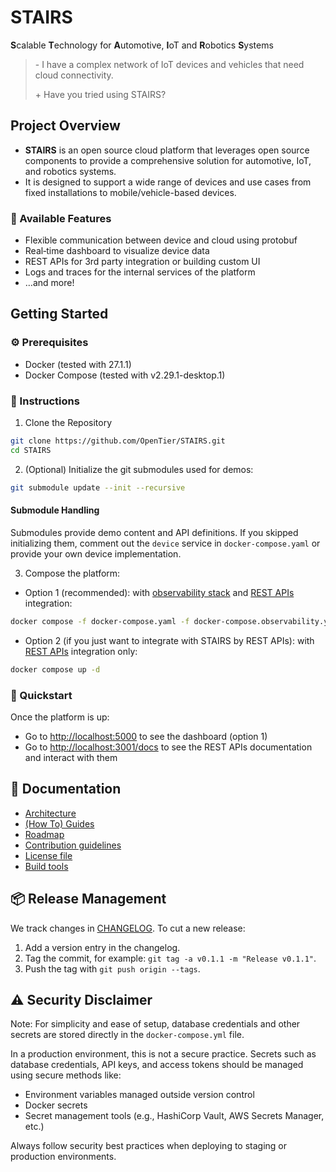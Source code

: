 <!--
Copyright (c) 2025 by OpenTier GmbH
SPDX‑FileCopyrightText: 2025 OpenTier GmbH
SPDX‑License‑Identifier: MIT

This file is part of OpenTier.

Permission is hereby granted, free of charge, to any person obtaining a copy
of this software and associated documentation files (the "Software"), to deal
in the Software without restriction, including without limitation the rights
to use, copy, modify, merge, publish, distribute, sublicense, and/or sell
copies of the Software, and to permit persons to whom the Software is
furnished to do so, subject to the following conditions:

The above copyright notice and this permission notice shall be included in all
copies or substantial portions of the Software.

THE SOFTWARE IS PROVIDED "AS IS", WITHOUT WARRANTY OF ANY KIND, EXPRESS OR
IMPLIED, INCLUDING BUT NOT LIMITED TO THE WARRANTIES OF MERCHANTABILITY,
FITNESS FOR A PARTICULAR PURPOSE AND NONINFRINGEMENT. IN NO EVENT SHALL THE
AUTHORS OR COPYRIGHT HOLDERS BE LIABLE FOR ANY CLAIM, DAMAGES OR OTHER
LIABILITY, WHETHER IN AN ACTION OF CONTRACT, TORT OR OTHERWISE, ARISING FROM,
OUT OF OR IN CONNECTION WITH THE SOFTWARE OR THE USE OR OTHER DEALINGS IN THE
SOFTWARE.
-->

# STAIRS

**S**calable **T**echnology for **A**utomotive, **I**oT and **R**obotics **S**ystems

> \- I have a complex network of IoT devices and vehicles that need cloud connectivity.
>
> \+ Have you tried using STAIRS?


## Project Overview

* **STAIRS** is an open source cloud platform that leverages open source components to provide a comprehensive solution for automotive, IoT, and robotics systems.
* It is designed to support a wide range of devices and use cases from fixed installations to mobile/vehicle-based devices.

### 🔑 Available Features
- Flexible communication between device and cloud using protobuf
- Real‑time dashboard to visualize device data
- REST APIs for 3rd party integration or building custom UI
- Logs and traces for the internal services of the platform
- …and more!

## Getting Started

### ⚙️ Prerequisites
- Docker (tested with 27.1.1)
- Docker Compose (tested with v2.29.1-desktop.1)

### 📃 Instructions

1. Clone the Repository

```sh
git clone https://github.com/OpenTier/STAIRS.git
cd STAIRS
```

2. (Optional) Initialize the git submodules used for demos:
```sh
git submodule update --init --recursive
```

#### Submodule Handling
Submodules provide demo content and API definitions. If you skipped initializing
them, comment out the `device` service in `docker-compose.yaml` or provide your
own device implementation.

3. Compose the platform:
- Option 1 (recommended): with [observability stack](./monitoring/README.md) and [REST APIs](./cloud/backend/stairs_api/README.md) integration:
```sh
docker compose -f docker-compose.yaml -f docker-compose.observability.yaml up -d
```
- Option 2 (if you just want to integrate with STAIRS by REST APIs): with [REST APIs](./cloud/backend/stairs_api/README.md) integration only:
```sh
docker compose up -d
```

### 🏃 Quickstart
Once the platform is up:
* Go to [http://localhost:5000](http://localhost:5000) to see the dashboard (option 1)
* Go to [http://localhost:3001/docs](http://localhost:3001/docs) to see the REST APIs documentation and interact with them


## 📖 Documentation
- [Architecture](doc/architecture.md)
- [(How To) Guides](./doc/how-to.md)
- [Roadmap](doc/roadmap.md)
- [Contribution guidelines](CONTRIBUTING.md)
- [License file](LICENSE)
- [Build tools](doc/build_tools.md)


## 📦 Release Management
We track changes in [CHANGELOG](doc/changelog.md). To cut a new release:
1. Add a version entry in the changelog.
2. Tag the commit, for example: `git tag -a v0.1.1 -m "Release v0.1.1"`.
3. Push the tag with `git push origin --tags`.

## ⚠️ Security Disclaimer
Note: For simplicity and ease of setup, database credentials and other secrets are stored directly in the `docker-compose.yml` file.

In a production environment, this is not a secure practice.
Secrets such as database credentials, API keys, and access tokens should be managed using secure methods like:
- Environment variables managed outside version control
- Docker secrets
- Secret management tools (e.g., HashiCorp Vault, AWS Secrets Manager, etc.)

Always follow security best practices when deploying to staging or production environments.

